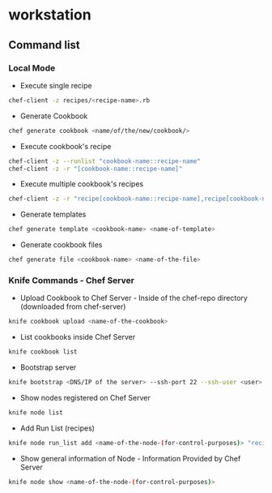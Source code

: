 # workstation

## Command list

### Local Mode

- Execute single recipe
```bash
chef-client -z recipes/<recipe-name>.rb
```

- Generate Cookbook
```bash
chef generate cookbook <name/of/the/new/cookbook/>
```

- Execute cookbook's recipe
```bash
chef-client -z --runlist "cookbook-name::recipe-name"
chef-client -z -r "[cookbook-name::recipe-name]"
```

- Execute multiple cookbook's recipes
```bash
chef-client -z -r "recipe[cookbook-name::recipe-name],recipe[cookbook-name::recipe-name]"
```
- Generate templates

```bash
chef generate template <cookbook-name> <name-of-template>
```

- Generate cookbook files

```bash
chef generate file <cookbook-name> <name-of-the-file>
```

### Knife Commands - Chef Server

- Upload Cookbook to Chef Server - Inside of the chef-repo directory (downloaded from chef-server)
```bash
knife cookbook upload <name-of-the-cookbook>
```

- List cookbooks inside Chef Server
``` bash
knife cookbook list
```

- Bootstrap server
```bash
knife bootstrap <DNS/IP of the server> --ssh-port 22 --ssh-user <user> --sudo --ssh-identity-file <private-key.pem> -N <name-of-the-node-(for-control-purposes)>
```

- Show nodes registered on Chef Server
```bash
knife node list
```

- Add Run List (recipes)
```bash
knife node run_list add <name-of-the-node-(for-control-purposes)> "recipes[<name-of-the-recipe>],recipe[<name-of-the-recipe>]"
```

- Show general information of Node - Information Provided by Chef Server
```bash
knife node show <name-of-the-node-(for-control-purposes)>
```

